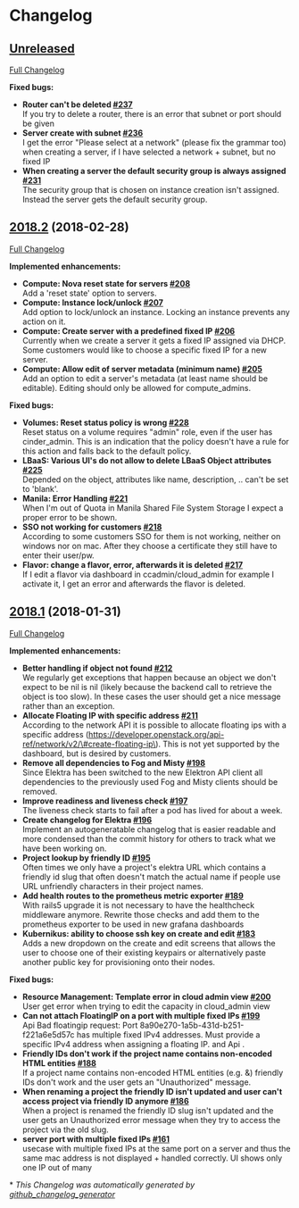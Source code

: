 # Changelog

## [Unreleased](https://github.com/sapcc/elektra/tree/HEAD)

[Full Changelog](https://github.com/sapcc/elektra/compare/2018.2...HEAD)

**Fixed bugs:**

- **Router can't be deleted [\#237](https://github.com/sapcc/elektra/issues/237)**   
If you try to delete a router, there is an error that subnet or port should be given
- **Server create with subnet [\#236](https://github.com/sapcc/elektra/issues/236)**   
I get the error "Please select at a network" \(please fix the grammar too\) when creating a server, if I have selected a network + subnet, but no fixed IP
- **When creating a server the default security group is always assigned [\#231](https://github.com/sapcc/elektra/issues/231)**   
The security group that is chosen on instance creation isn't assigned. Instead the server gets the default security group.

## [2018.2](https://github.com/sapcc/elektra/tree/2018.2) (2018-02-28)

[Full Changelog](https://github.com/sapcc/elektra/compare/2018.1...2018.2)

**Implemented enhancements:**

- **Compute: Nova reset state for servers [\#208](https://github.com/sapcc/elektra/issues/208)**   
Add a 'reset state' option to servers.
- **Compute: Instance lock/unlock [\#207](https://github.com/sapcc/elektra/issues/207)**   
Add option to lock/unlock an instance. Locking an instance prevents any action on it.
- **Compute: Create server with a predefined fixed IP [\#206](https://github.com/sapcc/elektra/issues/206)**   
Currently when we create a server it gets a fixed IP assigned via DHCP. Some customers would like to choose a specific fixed IP for a new server.
- **Compute: Allow edit of server metadata \(minimum name\) [\#205](https://github.com/sapcc/elektra/issues/205)**   
Add an option to edit a server's metadata \(at least name should be editable\). Editing should only be allowed for compute\_admins.

**Fixed bugs:**

- **Volumes: Reset status policy is wrong [\#228](https://github.com/sapcc/elektra/issues/228)**   
Reset status on a volume requires "admin" role, even if the user has cinder\_admin. This is an indication that the policy doesn't have a rule for this action and falls back to the default policy.
- **LBaaS: Various UI's do not allow to delete LBaaS Object attributes [\#225](https://github.com/sapcc/elektra/issues/225)**   
Depended on the object, attributes like name, description, .. can't be set to 'blank'.
- **Manila: Error Handling [\#221](https://github.com/sapcc/elektra/issues/221)**   
When I'm out of Quota in Manila Shared File System Storage I expect a proper error to be shown.
- **SSO not working for customers [\#218](https://github.com/sapcc/elektra/issues/218)**   
According to some customers SSO for them is not working, neither on windows nor on mac. After they choose a certificate they still have to enter their user/pw.
- **Flavor: change a flavor, error, afterwards it is deleted [\#217](https://github.com/sapcc/elektra/issues/217)**   
If I edit a flavor via dashboard in ccadmin/cloud\_admin for example I activate it, I get an error and afterwards the flavor is deleted.

## [2018.1](https://github.com/sapcc/elektra/tree/2018.1) (2018-01-31)

[Full Changelog](https://github.com/sapcc/elektra/compare/2018.0...2018.1)

**Implemented enhancements:**

- **Better handling if object not found [\#212](https://github.com/sapcc/elektra/issues/212)**   
We regularly get exceptions that happen because an object we don't expect to be nil is nil \(likely because the backend call to retrieve the object is too slow\). In these cases the user should get a nice message rather than an exception.
- **Allocate Floating IP with specific address [\#211](https://github.com/sapcc/elektra/issues/211)**   
According to the network API it is possible to allocate floating ips with a specific address \(https://developer.openstack.org/api-ref/network/v2/\#create-floating-ip\). This is not yet supported by the dashboard, but is desired by customers.
- **Remove all dependencies to Fog and Misty [\#198](https://github.com/sapcc/elektra/issues/198)**   
Since Elektra has been switched to the new Elektron API client all dependencies to the previously used Fog and Misty clients should be removed.
- **Improve readiness and liveness check [\#197](https://github.com/sapcc/elektra/issues/197)**   
The liveness check starts to fail after a pod has lived for about a week.
- **Create changelog for Elektra [\#196](https://github.com/sapcc/elektra/issues/196)**   
Implement an autogeneratable changelog that is easier readable and more condensed than the commit history for others to track what we have been working on.
- **Project lookup by friendly ID  [\#195](https://github.com/sapcc/elektra/issues/195)**   
Often times we only have a project's elektra URL which contains a friendly id slug that often doesn't match the actual name if people use URL unfriendly characters in their project names.
- **Add health routes to the prometheus metric exporter [\#189](https://github.com/sapcc/elektra/issues/189)**   
With rails5 upgrade it is not necessary to have the healthcheck middleware anymore. Rewrite those checks and add them to the prometheus exporter to be used in new grafana dashboards
- **Kubernikus: ability to choose ssh key on create and edit [\#183](https://github.com/sapcc/elektra/pull/183)**   
Adds a new dropdown on the create and edit screens that allows the user to choose one of their existing keypairs or alternatively paste another public key for provisioning onto their nodes.

**Fixed bugs:**

- **Resource Management: Template error in cloud admin view [\#200](https://github.com/sapcc/elektra/issues/200)**   
User get error when trying to edit the capacity in cloud\_admin view
- **Can not attach FloatingIP on a port with multiple fixed IPs [\#199](https://github.com/sapcc/elektra/issues/199)**   
Api Bad floatingip request: Port 8a90e270-1a5b-431d-b251-f221a6e5d57c has multiple fixed IPv4 addresses. Must provide a specific IPv4 address when assigning a floating IP. and Api .
- **Friendly IDs don't work if the project name contains non-encoded HTML entities [\#188](https://github.com/sapcc/elektra/issues/188)**   
If a project name contains non-encoded HTML entities \(e.g. &\) friendly IDs don't work and the user gets an "Unauthorized" message.
- **When renaming a project the friendly ID isn't updated and user can't access project via friendly ID anymore [\#186](https://github.com/sapcc/elektra/issues/186)**   
When a project is renamed the friendly ID slug isn't updated and the user gets an Unauthorized error message when they try to access the project via the old slug.
- **server port with multiple fixed IPs [\#161](https://github.com/sapcc/elektra/issues/161)**   
usecase with multiple fixed IPs at the same port on a server and thus the same mac address is not displayed + handled correctly. UI shows only one IP out of many



\* *This Changelog was automatically generated by [github_changelog_generator](https://github.com/skywinder/Github-Changelog-Generator)*